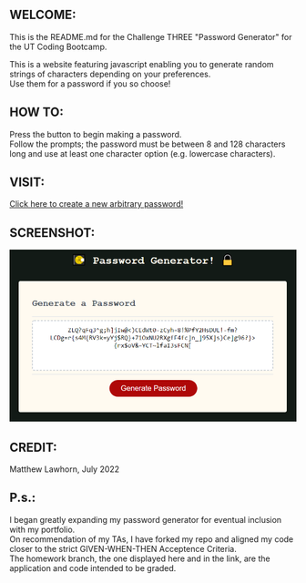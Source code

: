 ## WELCOME:
This is the README.md for the Challenge THREE "Password Generator" for the UT Coding Bootcamp.

This is a website featuring javascript enabling you to generate random strings of characters depending on your preferences. <br>
Use them for a password if you so choose!

## HOW TO:
Press the button to begin making a password. <br>
Follow the prompts; the password must be between 8 and 128 characters long and use at least one character option (e.g. lowercase characters).

## VISIT:
<a href="https://lawhornmatt.github.io/Ch3_PasswordGenerator/" target="_blank">Click here to create a new arbitrary password!</a>

## SCREENSHOT:
<img src="./images/screenshotHomerwork3.png" alt="A screenshot of the site with strong password"/>

## CREDIT:
Matthew Lawhorn, July 2022

## P.s.:
I began greatly expanding my password generator for eventual inclusion with my portfolio. <br>
On recommendation of my TAs, I have forked my repo and aligned my code closer to the strict GIVEN-WHEN-THEN Acceptence Criteria. <br>
The homework branch, the one displayed here and in the link, are the application and code intended to be graded.